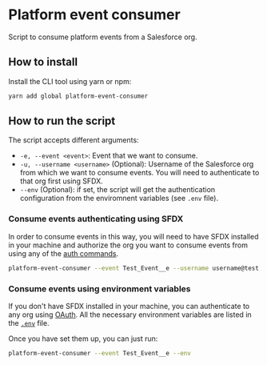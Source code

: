 # Platform event consumer
Script to consume platform events from a Salesforce org.

## How to install
Install the CLI tool using yarn or npm:
```sh
yarn add global platform-event-consumer
```

## How to run the script
The script accepts different arguments:

- `-e, --event <event>`: Event that we want to consume.
- `-u, --username <username>` (Optional): Username of the Salesforce org from which we want to consume events. You will need to authenticate to that org first using SFDX.
- `--env` (Optional): if set, the script will get the authentication configuration from the enviromnent variables (see `.env` file).

### Consume events authenticating using SFDX
In order to consume events in this way, you will need to have SFDX installed in your machine and authorize the org you want to consume events from using any of the [auth commands](https://developer.salesforce.com/docs/atlas.en-us.sfdx_cli_reference.meta/sfdx_cli_reference/cli_reference_force_auth.htm).

```sh
platform-event-consumer --event Test_Event__e --username username@test.com
```

### Consume events using environment variables
If you don't have SFDX installed in your machine, you can authenticate to any org using [OAuth](https://help.salesforce.com/articleView?id=remoteaccess_oauth_username_password_flow.htm&type=5). All the necessary environment variables are listed in the [`.env`](https://github.com/davilag/platform-event-consumer/blob/master/.env) file.

Once you have set them up, you can just run:
```sh
platform-event-consumer --event Test_Event__e --env
```